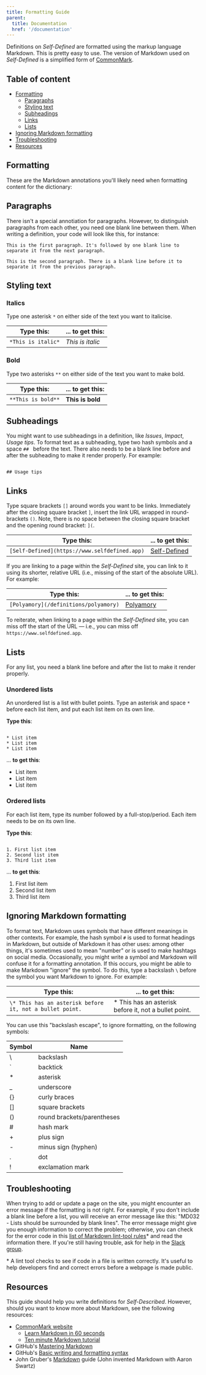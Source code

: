 ```yaml
---
title: Formatting Guide
parent:
  title: Documentation
  href: '/documentation'
---
```


Definitions on *Self-Defined* are formatted using the markup language Markdown. This is pretty easy to use. The version of Markdown used on *Self-Defined* is a simplified form of [CommonMark](https://commonmark.org/help/).

## Table of content

* [Formatting](#)
  * [Paragraphs](#)
  * [Styling text](#)
  * [Subheadings](#)
  * [Links](#)
  * [Lists](#)
* [Ignoring Markdown formatting](#)
* [Troubleshooting](#)
* [Resources](#)

## Formatting

These are the Markdown annotations you'll likely need when formatting content for the dictionary:

## Paragraphs

There isn't a special annotiation for paragraphs. However, to distinguish paragraphs from each other, you need one blank line between them. When writing a definition, your code will look like this, for instance:

```
This is the first paragraph. It's followed by one blank line to separate it from the next paragraph.

This is the second paragraph. There is a blank line before it to separate it from the previous paragraph.
```

## Styling text

### Italics

Type one asterisk `*` on either side of the text you want to italicise.

Type this: | ... to get this:
--------------|-----------------
`*This is italic*` | *This is italic*

### Bold

Type two asterisks `**` on either side of the text you want to make bold.

Type this: | ... to get this:
--------------|-----------------
`**This is bold**` | **This is bold**


## Subheadings

You might want to use subheadings in a definition, like *Issues*, *Impact*, *Usage tips*. To format text as a subheading, type two hash symbols and a space `## ` before the text. There also needs to be a blank line before and after the subheading to make it render properly. For example:

```

## Usage tips

```

## Links

Type square brackets `[]` around words you want to be links. Immediately after the closing square bracket `]`, insert the link URL wrapped in round-brackets `()`. Note, there is no space between the closing square bracket and the opening round bracket: `](`.

Type this: | ... to get this:
-----------|----------------
`[Self-Defined](https://www.selfdefined.app)` | [Self-Defined](https://www.selfdefined.app)

If you are linking to a page within the *Self-Defined* site, you can link to it using its shorter, relative URL (i.e., missing of the start of the absolute URL). For example:

Type this: | ... to get this:
-----------|----------------
`[Polyamory](/definitions/polyamory)` | [Polyamory](/definitions/polyamory)

To reiterate, when linking to a page within the *Self-Defined* site, you can miss off the start of the URL — i.e., you can miss off `https://www.selfdefined.app`.

## Lists

For any list, you need a blank line before and after the list to make it render properly.

### Unordered lists

An unordered list is a list with bullet points. Type an asterisk and space `* ` before each list item, and put each list item on its own line.

**Type this**:

```

* List item
* List item
* List item

```

... **to get this**:

* List item
* List item
* List item

### Ordered lists

For each list item, type its number followed by a full-stop/period. Each item needs to be on its own line.

**Type this**:

```

1. First list item
2. Second list item
3. Third list item

```

... **to get this**:

1. First list item
2. Second list item
3. Third list item

## Ignoring Markdown formatting

To format text, Markdown uses symbols that have different meanings in other contexts. For example, the hash symbol `#` is used to format headings in Markdown, but outside of Markdown it has other uses: among other things, it's sometimes used to mean "number" or is used to make hashtags on social media. Occasionally, you might write a symbol and Markdown will confuse it for a formatting annotation. If this occurs, you might be able to make Markdown "ignore" the symbol. To do this, type a backslash `\` before the symbol you want Markdown to ignore. For example:

Type this: | ... to get this:
--------------|-----------------
`\* This has an asterisk before it, not a bullet point.` | \* This has an asterisk before it, not a bullet point.

You can use this "backslash escape", to ignore formatting, on the following symbols:

Symbol | Name
-------|------
\ | backslash
\` | backtick
\* | asterisk
_ | underscore
{} | curly braces
\[] | square brackets
() | round brackets/parentheses
\# | hash mark
\+ | plus sign
\- | minus sign (hyphen)
. | dot
! | exclamation mark

## Troubleshooting

When trying to add or update a page on the site, you might encounter an error message if the formatting is not right. For example, if you don't include a blank line before a list, you will receive an error message like this: "MD032 - Lists should be surrounded by blank lines". The error message might give you enough information to correct the problem; otherwise, you can check for the error code in this [list of Markdown lint-tool rules](https://github.com/markdownlint/markdownlint/blob/master/docs/RULES.md)* and read the information there. If you're still having trouble, ask for help in the [Slack group](https://join.slack.com/t/selfdefined/shared_invite/zt-fczgm8b6-8ZZgHvLutNDXo~NjwaL7Iw).

\* A lint tool checks to see if code in a file is written correctly. It's useful to help developers find and correct errors before a webpage is made public.

## Resources

This guide should help you write definitions for *Self-Described*. However, should you want to know more about Markdown, see the following resources:

* [CommonMark website](https://commonmark.org/)
  * [Learn Markdown in 60 seconds](https://commonmark.org/help/)
  * [Ten minute Markdown tutorial](https://commonmark.org/help/tutorial/)
* GitHub's [Mastering Markdown](https://guides.github.com/features/mastering-markdown/)
* GitHub's [Basic writing and formatting syntax](https://docs.github.com/en/github/writing-on-github/basic-writing-and-formatting-syntax)
* John Gruber's [Markdown](https://daringfireball.net/projects/markdown/) guide (John invented Markdown with Aaron Swartz)
